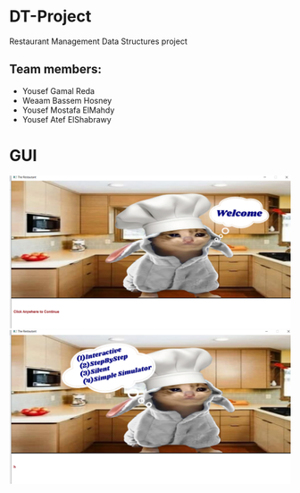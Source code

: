 # DT-Project

Restaurant Management Data Structures project

## Team members:
* Yousef Gamal Reda
* Weaam Bassem Hosney
* Yousef Mostafa ElMahdy
* Yousef Atef ElShabrawy

# GUI

![](ss/1.png)
![](ss/2.png)
